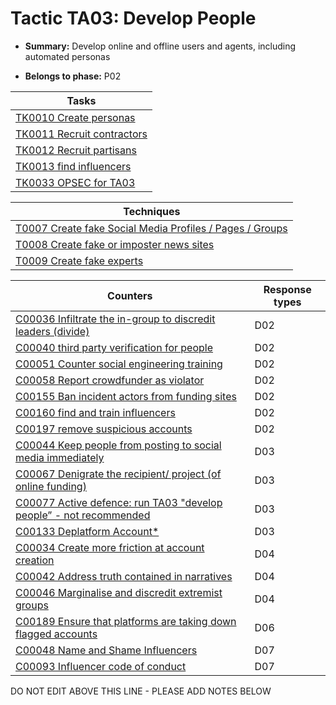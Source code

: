 # Tactic TA03: Develop People

* **Summary:** Develop online and offline users and agents, including automated personas

* **Belongs to phase:** P02



| Tasks |
| ----- |
| [TK0010 Create personas](../tasks/TK0010.md) |
| [TK0011 Recruit contractors](../tasks/TK0011.md) |
| [TK0012 Recruit partisans](../tasks/TK0012.md) |
| [TK0013 find influencers](../tasks/TK0013.md) |
| [TK0033 OPSEC for TA03](../tasks/TK0033.md) |



| Techniques |
| ---------- |
| [T0007 Create fake Social Media Profiles / Pages / Groups](../techniques/T0007.md) |
| [T0008 Create fake or imposter news sites](../techniques/T0008.md) |
| [T0009 Create fake experts](../techniques/T0009.md) |



| Counters | Response types |
| -------- | -------------- |
| [C00036 Infiltrate the in-group to discredit leaders (divide)](../counters/C00036.md) | D02 |
| [C00040 third party verification for people](../counters/C00040.md) | D02 |
| [C00051 Counter social engineering training](../counters/C00051.md) | D02 |
| [C00058 Report crowdfunder as violator](../counters/C00058.md) | D02 |
| [C00155 Ban incident actors from funding sites](../counters/C00155.md) | D02 |
| [C00160 find and train influencers](../counters/C00160.md) | D02 |
| [C00197 remove suspicious accounts](../counters/C00197.md) | D02 |
| [C00044 Keep people from posting to social media immediately](../counters/C00044.md) | D03 |
| [C00067 Denigrate the recipient/ project (of online funding)](../counters/C00067.md) | D03 |
| [C00077 Active defence: run TA03 "develop people” - not recommended](../counters/C00077.md) | D03 |
| [C00133 Deplatform Account*](../counters/C00133.md) | D03 |
| [C00034 Create more friction at account creation](../counters/C00034.md) | D04 |
| [C00042 Address truth contained in narratives](../counters/C00042.md) | D04 |
| [C00046 Marginalise and discredit extremist groups](../counters/C00046.md) | D04 |
| [C00189 Ensure that platforms are taking down flagged accounts](../counters/C00189.md) | D06 |
| [C00048 Name and Shame Influencers](../counters/C00048.md) | D07 |
| [C00093 Influencer code of conduct](../counters/C00093.md) | D07 |


DO NOT EDIT ABOVE THIS LINE - PLEASE ADD NOTES BELOW